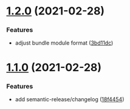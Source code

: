 # [1.2.0](https://github.com/cheesebit/logical/compare/v1.1.0...v1.2.0) (2021-02-28)


### Features

* adjust bundle module format ([3bd11dc](https://github.com/cheesebit/logical/commit/3bd11dc19064f929e63c50570adba4612c88c2c4))

# [1.1.0](https://github.com/cheesebit/logical/compare/v1.0.0...v1.1.0) (2021-02-28)


### Features

* add semantic-release/changelog ([18f4454](https://github.com/cheesebit/logical/commit/18f4454a18e906868b72e6af2d94220694044fbc))
